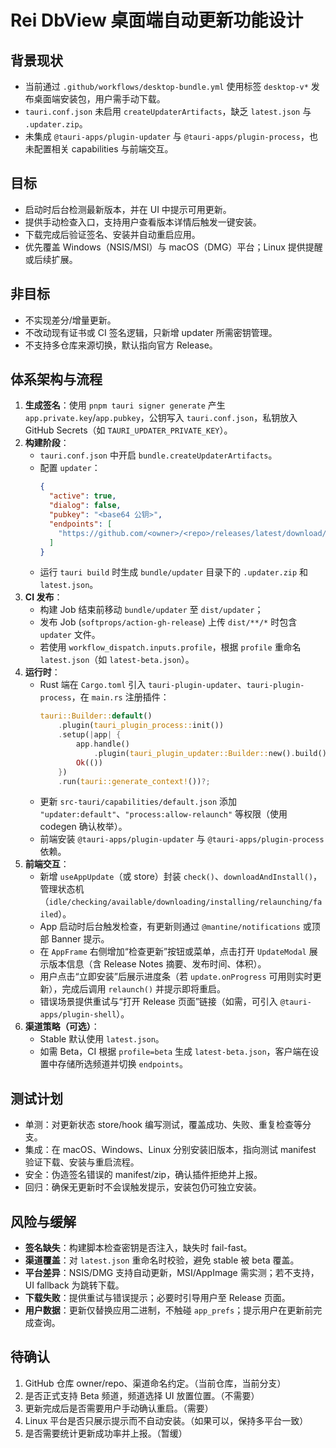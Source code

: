 # Rei DbView 桌面端自动更新功能设计

## 背景现状

- 当前通过 `.github/workflows/desktop-bundle.yml` 使用标签 `desktop-v*` 发布桌面端安装包，用户需手动下载。
- `tauri.conf.json` 未启用 `createUpdaterArtifacts`，缺乏 `latest.json` 与 `.updater.zip`。
- 未集成 `@tauri-apps/plugin-updater` 与 `@tauri-apps/plugin-process`，也未配置相关 capabilities 与前端交互。

## 目标

- 启动时后台检测最新版本，并在 UI 中提示可用更新。
- 提供手动检查入口，支持用户查看版本详情后触发一键安装。
- 下载完成后验证签名、安装并自动重启应用。
- 优先覆盖 Windows（NSIS/MSI）与 macOS（DMG）平台；Linux 提供提醒或后续扩展。

## 非目标

- 不实现差分/增量更新。
- 不改动现有证书或 CI 签名逻辑，只新增 updater 所需密钥管理。
- 不支持多仓库来源切换，默认指向官方 Release。

## 体系架构与流程

1. **生成签名**：使用 `pnpm tauri signer generate` 产生 `app.private.key`/`app.pubkey`，公钥写入 `tauri.conf.json`，私钥放入 GitHub Secrets（如 `TAURI_UPDATER_PRIVATE_KEY`）。
2. **构建阶段**：
   - `tauri.conf.json` 中开启 `bundle.createUpdaterArtifacts`。
   - 配置 `updater`：
     ```json
     {
       "active": true,
       "dialog": false,
       "pubkey": "<base64 公钥>",
       "endpoints": [
         "https://github.com/<owner>/<repo>/releases/latest/download/latest.json"
       ]
     }
     ```
   - 运行 `tauri build` 时生成 `bundle/updater` 目录下的 `.updater.zip` 和 `latest.json`。
3. **CI 发布**：
   - 构建 Job 结束前移动 `bundle/updater` 至 `dist/updater`；
   - 发布 Job (`softprops/action-gh-release`) 上传 `dist/**/*` 时包含 `updater` 文件。
   - 若使用 `workflow_dispatch.inputs.profile`，根据 `profile` 重命名 `latest.json`（如 `latest-beta.json`）。
4. **运行时**：
   - Rust 端在 `Cargo.toml` 引入 `tauri-plugin-updater`、`tauri-plugin-process`，在 `main.rs` 注册插件：
     ```rust
     tauri::Builder::default()
         .plugin(tauri_plugin_process::init())
         .setup(|app| {
             app.handle()
                 .plugin(tauri_plugin_updater::Builder::new().build())?;
             Ok(())
         })
         .run(tauri::generate_context!())?;
     ```
   - 更新 `src-tauri/capabilities/default.json` 添加 `"updater:default"`、`"process:allow-relaunch"` 等权限（使用 codegen 确认枚举）。
   - 前端安装 `@tauri-apps/plugin-updater` 与 `@tauri-apps/plugin-process` 依赖。
5. **前端交互**：
   - 新增 `useAppUpdate`（或 store）封装 `check()`、`downloadAndInstall()`，管理状态机（`idle/checking/available/downloading/installing/relaunching/failed`）。
   - App 启动时后台触发检查，有更新则通过 `@mantine/notifications` 或顶部 Banner 提示。
   - 在 `AppFrame` 右侧增加“检查更新”按钮或菜单，点击打开 `UpdateModal` 展示版本信息（含 Release Notes 摘要、发布时间、体积）。
   - 用户点击“立即安装”后展示进度条（若 `update.onProgress` 可用则实时更新），完成后调用 `relaunch()` 并提示即将重启。
   - 错误场景提供重试与“打开 Release 页面”链接（如需，可引入 `@tauri-apps/plugin-shell`）。
6. **渠道策略（可选）**：
   - Stable 默认使用 `latest.json`。
   - 如需 Beta，CI 根据 `profile=beta` 生成 `latest-beta.json`，客户端在设置中存储所选频道并切换 `endpoints`。

## 测试计划

- 单测：对更新状态 store/hook 编写测试，覆盖成功、失败、重复检查等分支。
- 集成：在 macOS、Windows、Linux 分别安装旧版本，指向测试 manifest 验证下载、安装与重启流程。
- 安全：伪造签名错误的 manifest/zip，确认插件拒绝并上报。
- 回归：确保无更新时不会误触发提示，安装包仍可独立安装。

## 风险与缓解

- **签名缺失**：构建脚本检查密钥是否注入，缺失时 fail-fast。
- **渠道覆盖**：对 `latest.json` 重命名时校验，避免 stable 被 beta 覆盖。
- **平台差异**：NSIS/DMG 支持自动更新，MSI/AppImage 需实测；若不支持，UI fallback 为跳转下载。
- **下载失败**：提供重试与错误提示；必要时引导用户至 Release 页面。
- **用户数据**：更新仅替换应用二进制，不触碰 `app_prefs`；提示用户在更新前完成查询。

## 待确认

1. GitHub 仓库 owner/repo、渠道命名约定。（当前仓库，当前分支）
2. 是否正式支持 Beta 频道，频道选择 UI 放置位置。（不需要）
3. 更新完成后是否需要用户手动确认重启。（需要）
4. Linux 平台是否只展示提示而不自动安装。（如果可以，保持多平台一致）
5. 是否需要统计更新成功率并上报。（暂缓）
